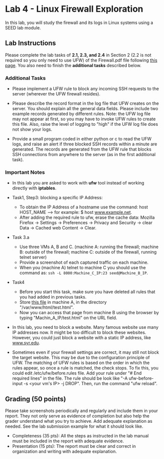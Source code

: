 # Lab 4 - Linux Firewall Exploration

In this lab, you will study the firewall and its logs in Linux systems using a SEED lab module.


## Lab Instructions 
Please complete the lab tasks of **2.1, 2.3, and 2.4** in Section 2 (2.2 is not required so you only need to use UFW) of the Firewall.pdf file following [this page](https://github.com/xyliatgithub/EN650654-2025/blob/main/LabFour/Firewall.pdf). You also need to finish the **additional tasks** described below.


### Additional Tasks
- Please implement a UFW rule to block any incoming SSH requests to the server (wherever the UFW firewall resides).  

- Please describe the record format in the log file that UFW creates on the server. You should explain all the general data fields. Please include two example records generated by different rules. Note: the UFW log file may not appear at first, so you may have to invoke UFW rules to create this file. Also, raise the level of logging to "high" if the UFW log file does not show your logs.  

- Provide a small program coded in either python or c  to read the UFW logs, and raise an alert if three blocked SSH records within a minute are generated. The records are generated from the UFW rule that blocks SSH connections from anywhere to the server (as in the first additional task).   

### Important Notes

- In this lab you are asked to work with **ufw** tool instead of working directly with **iptables**. 

- Task1, Step3: blocking a specific IP Address: 
  - To obtain the IP Address of a hostname use the command:
    host HOST_NAME  —> for example: $ host www.example.net.
  - After adding the required rule to ufw, erase the cache data:
    Mozilla Firefox -> Settings -> Preferences -> Privacy and Security -> clear Data -> Cached web Content -> Clear.

- Task 3.a 
  - Use three VMs A, B and C. (machine A: running the firewall; machine B: outside of the firewall; machine C: outside of the firewall, running telnet server)
  - Provide a screenshot of each captured traffic on each machine.
  - When you (machine A) telnet to machine C you should use the command as: ```ssh -L 8000:Machine_C_IP:23 seed@Machine_B_IP```.
  

- Task4
  - Before you start this task, make sure you have deleted all rules that you had added in previous tasks.
  - Store [this file](https://github.com/xyliatgithub/EN650654-2023/blob/main/LabFour/test.html) in machine A, in the directory "/var/www/html/test.html".
  - Now you can access that page from machine B using the browser by typing "Machin_A_IP/test.html" on the URL field.

- In this lab, you need to block a website. Many famous website use many IP addresses now. It might be too difficult to block these websites. However, you could just block a website with a static IP address, like www.syr.edu.   

- Sometimes even if your firewall settings are correct, it may still not block the target website. This may be due to the configuration principle of UFW. The matching of UFW rules is based on the order in which the rules appear, so once a rule is matched, the check stops. To fix this, you could edit /etc/ufw/before.rules file. Add your rule under "# End required lines" in the file. The rule should be look like "-A ufw-before-input -s <your vm's IP> -j DROP". Then, run the command "ufw reload".

## Grading (50 points)
Please take screenshots periodically and regularly and include them in your report. They not only serve as evidence of completion but also help the grader understand what you try to achieve. Add adequate explanation as needed. See the lab submission example for what it should look like.
* Completeness (35 pts): All the steps as instructed in the lab manual must be included in the report with adequate evidence.
* Presentation (15 pts): The report must be clear and correct in organization and writing with adequate explanation.
